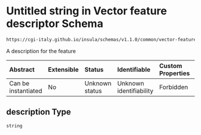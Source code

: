# Untitled string in Vector feature descriptor Schema

```txt
https://cgi-italy.github.io/insula/schemas/v1.1.0/common/vector-feature-descriptor.schema.json#/properties/description
```

A description for the feature

| Abstract            | Extensible | Status         | Identifiable            | Custom Properties | Additional Properties | Access Restrictions | Defined In                                                                                                             |
| :------------------ | :--------- | :------------- | :---------------------- | :---------------- | :-------------------- | :------------------ | :--------------------------------------------------------------------------------------------------------------------- |
| Can be instantiated | No         | Unknown status | Unknown identifiability | Forbidden         | Allowed               | none                | [vector-feature-descriptor.schema.json\*](schemas/common/vector-feature-descriptor.schema.json) |

## description Type

`string`
